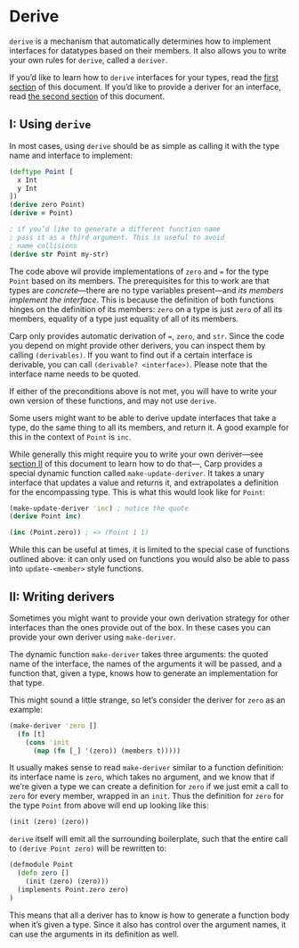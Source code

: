 # Derive

`derive` is a mechanism that automatically determines how to implement
interfaces for datatypes based on their members. It also allows you to write
your own rules for `derive`, called a `deriver`.

If you’d like to learn how to `derive` interfaces for your types, read the
[first section](#i-using-derive) of this document. If you’d like to provide a
deriver for an interface, read [the second section](#ii-writing-derivers) of
this document.

## I: Using `derive`

In most cases, using `derive` should be as simple as calling it with the type
name and interface to implement:

```clojure
(deftype Point [
  x Int
  y Int
])
(derive zero Point)
(derive = Point)

; if you’d like to generate a different function name
; pass it as a third argument. This is useful to avoid
; name collisions
(derive str Point my-str)
```

The code above wil provide implementations of `zero` and `=` for the type
`Point` based on its members. The prerequisites for this to work
are that types are *concrete*—there are no type variables present—and *its
members implement the interface*. This is because the definition of both
functions hinges on the definition of its members: `zero` on a type is just
`zero` of all its members, equality of a type just equality of all of its
members.

Carp only provides automatic derivation of `=`, `zero`, and `str`. Since the
code you depend on might provide other derivers, you can inspect them by
calling `(derivables)`. If you want to find out if a certain interface is
derivable, you can call `(derivable? <interface>)`. Please note that the
interface name needs to be quoted.

If either of the preconditions above is not met, you will have to write your
own version of these functions, and may not use `derive`.

Some users might want to be able to derive update interfaces that take a type,
do the same thing to all its members, and return it. A good example for this
in the context of `Point` is `inc`.

While generally this might require you to write your own deriver—see [section
II](#ii-writing-derivers) of this document to learn how to do that—, Carp
provides a special dynamic function called `make-update-deriver`. It takes a
unary interface that updates a value and returns it, and extrapolates a
definition for the encompassing type. This is what this would look like for
`Point`:

```clojure
(make-update-deriver 'inc) ; notice the quote
(derive Point inc)

(inc (Point.zero)) ; => (Point 1 1)
```

While this can be useful at times, it is limited to the special case of
functions outlined above: it can only used on functions you would also be able
to pass into `update-<member>` style functions.

## II: Writing derivers

Sometimes you might want to provide your own derivation strategy for other
interfaces than the ones provide out of the box. In these cases you can provide
your own deriver using `make-deriver`.

The dynamic function `make-deriver` takes three arguments: the quoted name of
the interface, the names of the arguments it will be passed, and a function
that, given a type, knows how to generate an implementation for that type.

This might sound a little strange, so let’s consider the deriver for `zero` as
an example:

```clojure
(make-deriver 'zero []
  (fn [t]
    (cons 'init
      (map (fn [_] '(zero)) (members t)))))
```

It usually makes sense to read `make-deriver` similar to a function definition:
its interface name is `zero`, which takes no argument, and we know that if
we’re given a type we can create a definition for `zero` if we just emit a
call to `zero` for every member, wrapped in an `init`. Thus the definition for
`zero` for the type `Point` from above will end up looking like this:

```clojure
(init (zero) (zero))
```

`derive` itself will emit all the surrounding boilerplate, such that the entire
call to `(derive Point zero)` will be rewritten to:

```clojure
(defmodule Point
  (defn zero []
    (init (zero) (zero)))
  (implements Point.zero zero)
)
```

This means that all a deriver has to know is how to generate a function body
when it’s given a type. Since it also has control over the argument names, it
can use the arguments in its definition as well.
